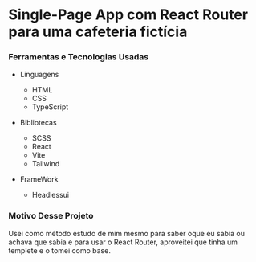 # **Single-Page App com React Router para uma cafeteria fictícia**

### Ferramentas e Tecnologias Usadas
* Linguagens 
  * HTML
  * CSS
  * TypeScript
  
* Bibliotecas
  * SCSS
  * React
  * Vite
  * Tailwind
  
* FrameWork
  * Headlessui

### Motivo Desse Projeto
Usei como método estudo de mim mesmo para saber oque eu sabia ou achava que sabia e para usar o React Router, aproveitei que tinha um templete e o tomei como base.

